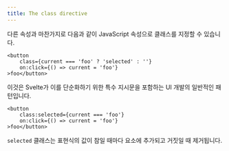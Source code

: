 ```yaml
---
title: The class directive
---
```


다른 속성과 마찬가지로 다음과 같이 JavaScript 속성으로 클래스를 지정할 수 있습니다.

<!-- prettier-ignore -->
```svelte
<button
	class={current === 'foo' ? 'selected' : ''}
	on:click={() => current = 'foo'}
>foo</button>
```

이것은 Svelte가 이를 단순화하기 위한 특수 지시문을 포함하는 UI 개발의 일반적인 패턴입니다.

<!-- prettier-ignore -->
```svelte
<button
	class:selected={current === 'foo'}
	on:click={() => current = 'foo'}
>foo</button>
```

`selected` 클래스는 표현식의 값이 참일 때마다 요소에 추가되고 거짓일 때 제거됩니다.
